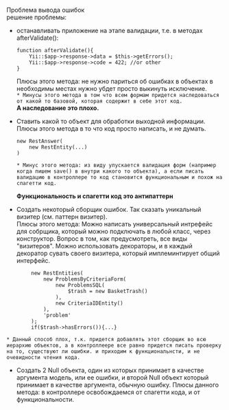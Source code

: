 Проблема вывода ошибок  
решение проблемы:  
* останавливать приложение на этапе валидации, т.е. в методах afterValidate():  

    ```
    function afterValidate(){  
        Yii::$app->response->data = $this->getErrors();
        Yii::$app->response->code = 422; //or other
    }
    ```
  Плюсы этого метода: не нужно париться об ошибках в объектах в необходимы местах нужно убдет просто выкинуть исключение.  
 `* Минусы этого метода в том что всем формам придется наследоваться от какой то базовой, которая содержит в себе этот код.
`  
**А наследование это плохо.**  

* Ставить какой то объект для обработки выходной информации.   
    Плюсы этого метода в то что код просто написать, и не думать.  
    ```
  new RestAnswer(  
        new RestEntity(...)
  )
  ```  
    `* Минус этого метода: из виду упускается валидация форм (например когда пишем save() в внутри какого то объекта), а если писать валидацию в контроллере то код становится функциональным и похож на спагетти код.`  

    **Функциональность и спагетти код это антипаттерн**  
* Создать некоторый сборщик ошибок. Так сказать уникальный визитер (см. паттерн визитер).  
Плюсы этого метода: Можно написать универсальный интрефейс для собрщика, который можно подключать в любой класс, через конструктор. Вопрос в том, как предусмотреть, все виды "визитеров". Можно использовать декораторы, и в каждый декоратор сувать своего визитера, который имплеминтирует общий интерфейс.
```
        new RestEntities(
            new ProblemsByCriteriaForm(
                new ProblemsSQL(  
                    $trash = new BasketTrash()
                ),
                new CriteriaIDEntity()
            ),
            'problem'
        );
        if($trash->hasErrors()){...}
```   
`*
    Данный способ плох, т.к. придется добавлять этот
    сборщик во всю иерархию объектов, а в контроллеере
    все равно придется писать проверку на то,
    существуют ли ошибки. и приходим к функциональнсти, и не очевидности чтения кода.
`
* Создать 2 Null объекта, один из которых принимает в качестве аргумента модель, или ее ошибки, и второй Null объект который принимает в качестве аргумента, обычную ошибку. Плюсы данного метода: в контроллере освобождаемся от спагетти кода, и от функциональности.  

